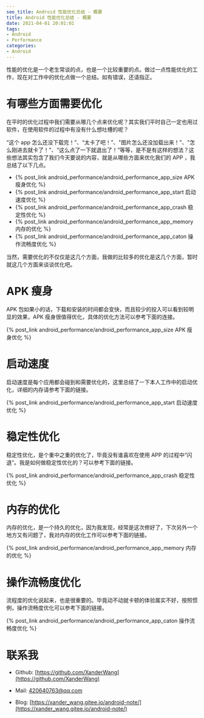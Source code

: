 ```yaml
---
seo_title: Android 性能优化总结 - 概要
title: Android 性能优化总结 - 概要
date: 2021-04-01 20:01:01
tags: 
- Android
- Performance
categories: 
- Android
---
```


性能的优化是一个老生常谈的点，也是一个比较重要的点。做过一点性能优化的工作，现在对工作中的优化点做一个总结。如有错误，还请指正。

# 有哪些方面需要优化

在平时的优化过程中我们需要从哪几个点来优化呢？其实我们平时自己一定也用过软件，在使用软件的过程中有没有什么想吐槽的呢？

“这个 app 怎么还没下载完！”、“太卡了吧！”、"图片怎么还没加载出来！"、"怎么刚进去就卡了！"、“这么点了一下就退出了！”等等，是不是有这样的想法？这些想法其实包含了我们今天要说的内容，就是从哪些方面来优化我们的 APP ，我总结了以下几点。

- {% post_link android_performance/android_performance_app_size APK 瘦身优化 %}
- {% post_link android_performance/android_performance_app_start 启动速度优化 %}
- {% post_link android_performance/android_performance_app_crash 稳定性优化 %}
- {% post_link android_performance/android_performance_app_memory 内存的优化 %}
- {% post_link android_performance/android_performance_app_caton 操作流畅度优化 %}

<!-- 
## 系列文章

- [Android 性能优化总结 - 概要](https://blog.csdn.net/wxy318/article/details/115675841)
- [Android 性能优化总结 - APK 瘦身优化](https://blog.csdn.net/wxy318/article/details/115675595)
- [Android 性能优化总结 - 启动速度优化](https://blog.csdn.net/wxy318/article/details/115675620)
- [Android 性能优化总结 - 稳定性优化](https://blog.csdn.net/wxy318/article/details/115675643)
- [Android 性能优化总结 - 内存的优化](https://blog.csdn.net/wxy318/article/details/115675656)
- [Android 性能优化总结 - 操作流畅度优化](https://blog.csdn.net/wxy318/article/details/115675663)
-->

<!-- 

## 系列文章

- [Android 性能优化总结 - 概要](https://my.oschina.net/u/698631/blog/5017875)
- [Android 性能优化总结 - APK 瘦身优化](https://blog.csdn.net/wxy318/article/details/115675595)
- [Android 性能优化总结 - 启动速度优化](https://blog.csdn.net/wxy318/article/details/115675620)
- [Android 性能优化总结 - 稳定性优化](https://blog.csdn.net/wxy318/article/details/115675643)
- [Android 性能优化总结 - 内存的优化](https://blog.csdn.net/wxy318/article/details/115675656)
- [Android 性能优化总结 - 操作流畅度优化](https://blog.csdn.net/wxy318/article/details/115675663)
 -->


当然，需要优化的不仅仅是这几个方面，我做的比较多的优化是这几个方面，暂时就这几个方面来谈谈优化吧。

# APK 瘦身

APK 包如果小的话，下载和安装的时间都会变快，而且较少的投入可以看到较明显的效果，APK 瘦身很值得优化，具体的优化方法可以参考下面的连接。

{% post_link android_performance/android_performance_app_size APK 瘦身优化 %}

# 启动速度

启动速度是每个应用都会碰到和需要优化的，这里总结了一下本人工作中的启动优化，详细的内存请参考下面的链接。

{% post_link android_performance/android_performance_app_start 启动速度优化 %}

# 稳定性优化

稳定性优化，是个重中之重的优化了，毕竟没有谁喜欢在使用 APP 的过程中“闪退”。我是如何做稳定性优化的？可以参考下面的链接。

{% post_link android_performance/android_performance_app_crash 稳定性优化 %}

# 内存的优化

内存的优化，是一个持久的优化，因为我发现，经常是这次修好了，下次另外一个地方又有问题了，我对内存的优化工作可以参考下面的链接。

{% post_link android_performance/android_performance_app_memory 内存的优化 %}

# 操作流畅度优化

流程度的优化说起来，也是很重要的。毕竟动不动就卡顿的体验属实不好，按照惯例，操作流畅度优化可以参考下面的链接。

{% post_link android_performance/android_performance_app_caton 操作流畅度优化 %}

# 联系我

- Github: [https://github.com/XanderWang](https://github.com/XanderWang)

- Mail: <420640763@qq.com>

- Blog: [https://xander_wang.gitee.io/android-note/](https://xander_wang.gitee.io/android-note/)

